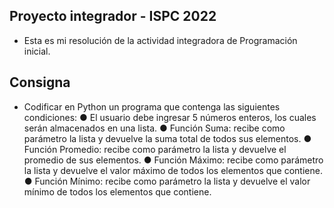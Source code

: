## Proyecto integrador - ISPC 2022
- Esta es mi resolución de la actividad integradora de Programación inicial.

## Consigna
- Codificar en Python un programa que contenga las siguientes condiciones:
    ● El usuario debe ingresar 5 números enteros, los cuales serán almacenados en una lista.
    ● Función Suma: recibe como parámetro la lista y devuelve la suma total de todos sus elementos.
    ● Función Promedio: recibe como parámetro la lista y devuelve el promedio de sus elementos.
    ● Función Máximo: recibe como parámetro la lista y devuelve el valor máximo de
    todos los elementos que contiene.
    ● Función Mínimo: recibe como parámetro la lista y devuelve el valor mínimo de
    todos los elementos que contiene.


